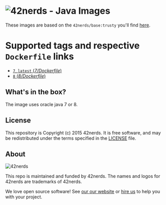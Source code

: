 # ![42nerds](https://42nerds.com/sites/56015d6106da30000100028a/assets/5626bb0ce3c2530001000000/Logo-42nerds-128.png) - Java Images

These images are based on the `42nerds/base:trusty` you'll find [here](../../base/14.04/). 

# Supported tags and respective `Dockerfile` links

- [`7`, `latest` (*7/Dockerfile*)](https://github.com/42nerds/docker/blob/master/java/7/Dockerfile)
- [`8` (*8/Dockerfile*)](https://github.com/42nerds/docker/blob/master/java/8/Dockerfile)


## What's in the box?

The image uses oracle java 7 or 8. 

## License

This repository is Copyright (c) 2015 42nerds. It is free software, and may be
redistributed under the terms specified in the [LICENSE] file.

[LICENSE]: /LICENSE

## About

![42nerds](https://42nerds.com/sites/56015d6106da30000100028a/assets/5626bb0ce3c2530001000000/Logo-42nerds-128.png)

This repo is maintained and funded by 42nerds. The names and logos for
42nerds are trademarks of 42nerds.

We love open source software! See [our our website][website] or [hire us][hire] to help you with your project.

[website]: https://42nerds.com/?utm_source=github
[hire]: https://42nerds.com/contact?utm_source=github